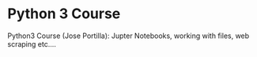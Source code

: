 # Python 3 Course
Python3 Course (Jose Portilla): Jupter Notebooks, working with files, web scraping etc....

